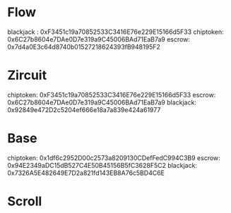 # Flow 

blackjack : 0xF3451c19a70852533C3416E76e229E15166d5F33
chiptoken: 0x6C27b8604e7DAe0D7e319a9C45006BAd71EaB7a9
escrow: 0x7d4a0E3c64d8740b01527218624393fB948195F2

# Zircuit

chiptoken: 0xF3451c19a70852533C3416E76e229E15166d5F33
escrow: 0x6C27b8604e7DAe0D7e319a9C45006BAd71EaB7a9
blackjack: 0x92849e472D2c5204ef666e18a7a839e424a61977

# Base

chiptoken: 0x1df6c2952D00c2573a8209130CDefFedC994C3B9
escrow: 0x94E2349aDC15dB527C4E50B45156B5fC3628F5C2
blackjack: 0x7326A5E482649E7D2a821fd143EB8A76c5BD4C6E

# Scroll 

